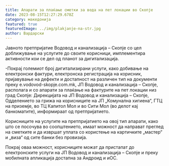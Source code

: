 ```yaml
---
title: Апарати за плаќање сметки за вода на пет локации во Скопје
date: 2023-08-15T12:27:29.678Z
category: македонија
featured: true
featuredImage: ../img/plakjanje-na-str.jpg
author: Вардарски
---
```

<!--StartFragment-->

Јавното претпријатие Водовод и канализација – Скопје со цел доближување на услугите до своите корисници, имплементира активности кои се дел од планот за дигитализација.

\-Покрај големиот број дигитализирани услуги, како добивање на електронски фактури, електронска регистрација на корисник, пријавување на дефекти и достапност на различен тип на документи преку e.vodovod-skopje.com.mk, ЈП Водовод и канализација – Скопје, располага и со апарати за плаќање на фактурите на пет локации низ град Скопје: Дирекцијата на ЈП Водовод и канализација – Скопје, Одделението за грижа на корисниците на ЈП „Комунална хигиена“, ГТЦ на приземје, во ТЦ Капитол Мол и во Сити Мол (во делот кај банкоматите), информираат од претпријатието.

Корисниците на услугите на претпријатието на овој тип апарати, како што се посочува во соопштението, имаат можност да направат преглед на сметките и да извршат уплата со користење на картичките „мастер“ и „виза“ од сите банки без провизија.

Покрај оваа можност, корисниците можат да пристапат до електронските услуги на ЈП Водовод и канализација – Скопје и преку мобилната апликација достапна за Андроид и иОС.

<!--EndFragment-->